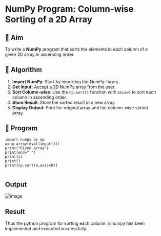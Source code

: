 # NumPy Program: Column-wise Sorting of a 2D Array

## 🎯 Aim
To write a **NumPy** program that sorts the elements in each column of a given 2D array in ascending order.

## 🧠 Algorithm

1. **Import NumPy**: Start by importing the NumPy library.
2. **Get Input**: Accept a 2D NumPy array from the user.
3. **Sort Column-wise**: Use the `np.sort()` function with `axis=0` to sort each column in ascending order.
4. **Store Result**: Store the sorted result in a new array.
5. **Display Output**: Print the original array and the column-wise sorted array.

## 🧾 Program

```
import numpy as np
a=np.array(eval(input()))
print("Given array")
print(end=" ")
print(a)
print() 
print(np.sort(a,axis=0)) 
 
```

## Output

![image](https://github.com/user-attachments/assets/7c48e0e6-9e10-438e-b8ee-d67fb896614a)


## Result

Thus the python program for sorting each column in numpy has been implemented and executed successfully.
